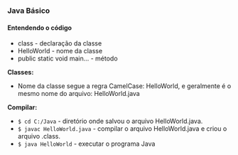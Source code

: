 ### Java Básico

#### Entendendo o código
- class -  declaração da classe 
- HelloWorld - nome da classe
- public static void main... - método

**Classes:** 
- Nome da classe segue a regra CamelCase: HelloWorld, e geralmente é o mesmo nome do arquivo: HelloWorld.java

**Compilar:** 
- ```$ cd C:/Java``` - diretório onde salvou o arquivo HelloWorld.java.
- ```$ javac HelloWorld.java``` - compilar o arquivo HelloWorld.java e criou o arquivo .class.
- ```$ java HelloWorld``` - executar o programa Java
